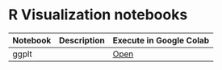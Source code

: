 # R Visualization notebooks



| Notebook| Description | Execute in Google Colab |
|-|-|-|
| ggplt |  | [Open](http://colab.research.google.com/github/slankas/VisualizationCode/blob/master/R/ggplot.ipynb)  |
